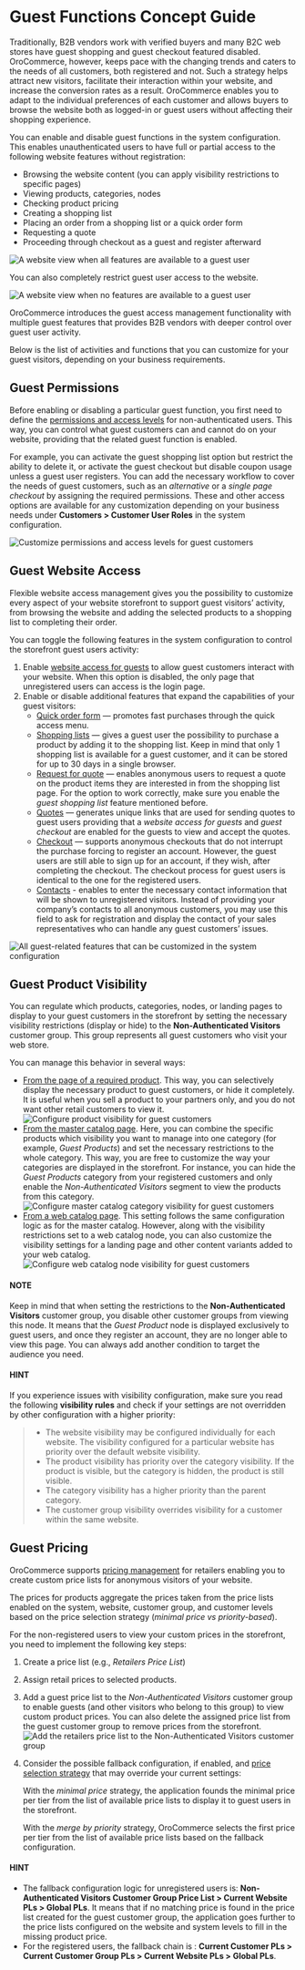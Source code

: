 <a id="sys-conf-commerce-guest"></a>

# Guest Functions Concept Guide

Traditionally, B2B vendors work with verified buyers and many B2C web stores have guest shopping and guest checkout featured disabled. OroCommerce, however, keeps pace with the changing trends and caters to the needs of all customers, both registered and not. Such a strategy helps attract new visitors, facilitate their interaction within your website, and increase the conversion rates as a result. OroCommerce enables you to adapt to the individual preferences of each customer and allows buyers to browse the website both as logged-in or guest users without affecting their shopping experience.

You can enable and disable guest functions in the system configuration. This enables unauthenticated users to have full or partial access to the following website features without registration:

* Browsing the website content (you can apply visibility restrictions to specific pages)
* Viewing products, categories, nodes
* Checking product pricing
* Creating a shopping list
* Placing an order from a shopping list or a quick order form
* Requesting a quote
* Proceeding through checkout as a guest and register afterward

![A website view when all features are available to a guest user](user/img/concept-guides/guests/total_access.png)

You can also completely restrict guest user access to the website.

![A website view when no features are available to a guest user](user/img/concept-guides/guests/no_permissions.png)

OroCommerce introduces the guest access management functionality with multiple guest features that provides B2B vendors with deeper control over guest user activity.

Below is the list of activities and functions that you can customize for your guest visitors, depending on your business requirements.

## Guest Permissions

Before enabling or disabling a particular guest function, you first need to define the [permissions and access levels](../../back-office/customers/customer-user-roles/index.md#user-guide-customers-customer-user-roles) for non-authenticated users. This way, you can control what guest customers can and cannot do on your website, providing that the related guest function is enabled.

For example, you can activate the guest shopping list option but restrict the ability to delete it, or activate the guest checkout but disable coupon usage unless a guest user registers. You can add the necessary workflow to cover the needs of guest customers, such as an *alternative* or a *single page checkout* by assigning the required permissions. These and other access options are available for any customization depending on your business needs under **Customers > Customer User Roles** in the system configuration.

![Customize permissions and access levels for guest customers](user/img/concept-guides/guests/customer-user-roles-guests.png)

## Guest Website Access

Flexible website access management gives you the possibility to customize every aspect of your website storefront to support guest visitors’ activity, from browsing the website and adding the selected products to a shopping list to completing their order.

You can toggle the following features in the system configuration to control the storefront guest users activity:

1. Enable [website access for guests](../../back-office/system/configuration/commerce/guests/global-guest-access.md#sys-conf-commerce-guest-access-global) to allow guest customers interact with your website. When this option is disabled, the only page that unregistered users can access is the login page.
2. Enable or disable additional features that expand the capabilities of your guest visitors:
   * [Quick order form](../../back-office/system/configuration/commerce/sales/guest-quick-order-global.md#user-guide-system-configuration-commerce-sales-quick-order-form) — promotes fast purchases through the quick access menu.
   * [Shopping lists](../../back-office/system/configuration/commerce/sales/global-shopping-list.md#configuration-shopping-list) — gives a guest user the possibility to purchase a product by adding it to the shopping list. Keep in mind that only 1 shopping list is available for a guest customer, and it can be stored for up to 30 days in a single browser.
   * [Request for quote](../../back-office/system/configuration/commerce/sales/rfq.md#user-guide-system-configuration-commerce-sales-rfq) — enables anonymous users to request a quote on the product items they are interested in from the shopping list page. For the option to work correctly, make sure you enable the *guest shopping list* feature mentioned before.
   * [Quotes](../../back-office/system/configuration/commerce/sales/guest-quote.md#sys-conf-commerce-guest-enable-guest-quotes) — generates unique links that are used for sending quotes to guest users providing that a *website access for guests* and *guest checkout* are enabled for the guests to view and accept the quotes.
   * [Checkout](../../back-office/system/configuration/commerce/sales/global-checkout-config.md#user-guide-system-configuration-commerce-sales-checkout) — supports anonymous checkouts that do not interrupt the purchase forcing to register an account. However, the guest users are still able to sign up for an account, if they wish, after completing the checkout. The checkout process for guest users is identical to the one for the registered users.
   * [Contacts](../../back-office/system/configuration/commerce/sales/contacts.md#sys-conf-commerce-sales-contacts-global) - enables to enter the necessary contact information that will be shown to unregistered visitors. Instead of providing your company’s contacts to all anonymous customers, you may use this field to ask for registration and display the contact of your sales representatives who can handle any guest customers’ issues.

![All guest-related features that can be customized in the system configuration](user/img/concept-guides/guests/guest_functions.png)

## Guest Product Visibility

You can regulate which products, categories, nodes, or landing pages to display to your guest customers in the storefront by setting the necessary visibility restrictions (display or hide) to the **Non-Authenticated Visitors** customer group. This group represents all guest customers who visit your web store.

You can manage this behavior in several ways:

* [From the page of a required product](../../back-office/products/products/managing-product-visibility.md#products-product-visibility). This way, you can selectively display the necessary product to guest customers, or hide it completely. It is useful when you sell a product to your partners only, and you do not want other retail customers to view it.
  ![Configure product visibility for guest customers](user/img/concept-guides/guests/product_visibility.png)
* [From the master catalog page](../../back-office/products/master-catalog/index.md#master-catalog-visibility). Here, you can combine the specific products which visibility you want to manage into one category (for example, *Guest Products*) and set the necessary restrictions to the whole category. This way, you are free to customize the way your categories are displayed in the storefront. For instance, you can hide the *Guest Products* category from your registered customers and only enable the *Non-Authenticated Visitors* segment to view the products from this category.
  ![Configure master catalog category visibility for guest customers](user/img/concept-guides/guests/master_catalog_category_visibility.png)
* [From a web catalog page](../../back-office/marketing/web-catalogs/edit-content-tree/visibility.md#user-guide-marketing-web-catalog-customize). This setting follows the same configuration logic as for the master catalog. However, along with the visibility restrictions set to a web catalog node, you can also customize the visibility settings for a landing page and other content variants added to your web catalog.
  ![Configure web catalog node visibility for guest customers](user/img/concept-guides/guests/web_catalog_visibility_restrictions.png)

#### NOTE
Keep in mind that when setting the restrictions to the **Non-Authenticated Visitors** customer group, you disable other customer groups from viewing this node. It means that the *Guest Product* node is displayed exclusively to guest users, and once they register an account, they are no longer able to view this page. You can always add another condition to target the audience you need.

#### HINT
If you experience issues with visibility configuration, make sure you read the following **visibility rules** and check if your settings are not overridden by other configuration with a higher priority:

> * The website visibility may be configured individually for each website. The visibility configured for a particular website has priority over the default website visibility.
> * The product visibility has priority over the category visibility. If the product is visible, but the category is hidden, the product is still visible.
> * The category visibility has a higher priority than the parent category.
> * The customer group visibility overrides visibility for a customer within the same website.

## Guest Pricing

OroCommerce supports [pricing management](../pricing/index.md#user-guide-pricing) for retailers enabling you to create custom price lists for anonymous visitors of your website.

The prices for products aggregate the prices taken from the price lists enabled on the system, website, customer group, and customer levels based on the price selection strategy (*minimal price vs priority-based*).

For the non-registered users to view your custom prices in the storefront, you need to implement the following key steps:

1. Create a price list (e.g., *Retailers Price List*)
2. Assign retail prices to selected products.
3. Add a guest price list to the *Non-Authenticated Visitors* customer group to enable guests (and other visitors who belong to this group) to view custom product prices. You can also delete the assigned price list from the guest customer group to remove prices from the storefront.
   ![Add the retailers price list to the Non-Authenticated Visitors customer group](user/img/concept-guides/guests/retailers_price_list.png)
4. Consider the possible fallback configuration, if enabled, and [price selection strategy](../../back-office/system/configuration/commerce/catalog/global-pricing.md#sys-config-commerce-catalog-pricing) that may override your current settings:

   With the *minimal price* strategy, the application founds the minimal price per tier from the list of available price lists to display it to guest users in the storefront.

   With the *merge by priority* strategy, OroCommerce selects the first price per tier from the list of available price lists based on the fallback configuration.

#### HINT
* The fallback configuration logic for unregistered users is: **Non-Authenticated Visitors Customer Group Price List > Current Website PLs > Global PLs**. It means that if no matching price is found in the price list created for the guest customer group, the application goes further to the price lists configured on the website and system levels to fill in the missing product price.
* For the registered users, the fallback chain is : **Current Customer PLs > Current Customer Group PLs > Current Website PLs > Global PLs**.

<!-- fa-bars = fa-navicon -->
<!-- Ic Tiles is used as Set As Default in saved views, and as tiles in display layout options -->
<!-- IcPencil refers to Rename in Commerce and Inline Editing in CRM -->
<!-- Check mark in the square. -->
<!-- SortDesc is also used as drop-down arrow -->
